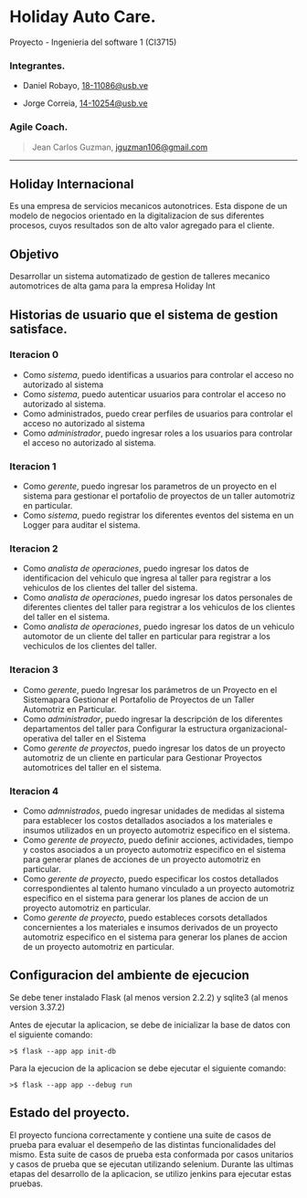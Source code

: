 # Holiday Auto Care.
Proyecto - Ingenieria del software 1 (CI3715)

### Integrantes.

- Daniel Robayo, 18-11086@usb.ve

- Jorge Correia, 14-10254@usb.ve

### Agile Coach.

> Jean Carlos Guzman, jguzman106@gmail.com
***

## Holiday Internacional
Es una empresa de servicios mecanicos autonotrices. Esta dispone de un
modelo de negocios orientado en la digitalizacion de sus diferentes procesos, cuyos resultados 
son de alto valor agregado para el cliente.


## Objetivo
Desarrollar un sistema automatizado de gestion de talleres mecanico automotrices de alta gama
para la empresa Holiday Int


## Historias de usuario que el sistema de gestion satisface. 

### Iteracion 0
- Como *sistema*, puedo identificas a usuarios para controlar el acceso no autorizado al sistema
- Como *sistema*, puedo autenticar usuarios para controlar el acceso no autorizado al sistema.
- Como administrados, puedo crear perfiles de usuarios para controlar el acceso no autorizado al sistema
- Como *administrador*, puedo ingresar roles a los usuarios para controlar el acceso no autorizado al sistema.

### Iteracion 1
- Como *gerente*, puedo ingresar los parametros de un proyecto en el sistema para gestionar el portafolio de proyectos de un taller automotriz en particular.
- Como *sistema*, puedo registrar los diferentes eventos del sistema en un Logger para auditar el sistema.

### Iteracion 2
- Como *analista de operaciones*, puedo ingresar los datos de identificacion del vehiculo que ingresa al taller para registrar a los vehiculos de los clientes del taller del sistema.
- Como *analista de operaciones*, puedo ingresar los datos personales de diferentes clientes del taller para registrar a los vehiculos de los clientes del taller en el sistema.
- Como *analista de operaciones*, puedo ingresar los datos de un vehiculo automotor de un cliente del taller en particular para registrar a los vechiculos de los clientes del taller.

### Iteracion 3
- Como *gerente*, puedo Ingresar los parámetros de un Proyecto en el Sistemapara Gestionar el Portafolio de Proyectos de un Taller Automotriz en Particular.
- Como *administrador*, puedo ingresar la descripción de los diferentes departamentos del taller para Configurar la estructura organizacional-operativa del taller en el Sistema
- Como *gerente de proyectos*, puedo ingresar los datos de un proyecto automotriz de un cliente en particular para Gestionar Proyectos automotrices del taller en el sistema.
 
### Iteracion 4
- Como *admnistrados*, puedo ingresar unidades de medidas al sistema para establecer los costos detallados asociados a los materiales e insumos utilizados en un proyecto automotriz especifico en el sistema.
- Como *gerente de proyecto*, puedo definir acciones, actividades, tiempo y costos asociados a un proyecto automotriz especifico en el sistema para generar planes de acciones de un proyecto automotriz en particular.
- Como *gerente de proyecto*, puedo especificar los costos detallados correspondientes al talento humano vinculado a un proyecto automotriz especifico en el sistema para generar los planes de accion de un proyecto automotriz en particular.
- Como *gerente de proyecto*, puedo estableces corsots detallados concernientes a los materiales e insumos derivados de un proyecto automotriz especifico en el sistema para generar los planes de accion de un proyecto automotriz en particular.


## Configuracion del ambiente de ejecucion
Se debe tener instalado Flask (al menos version 2.2.2) y sqlite3 (al menos version 3.37.2)

Antes de ejecutar la aplicacion, se debe de inicializar la base de datos con el siguiente comando:

    >$ flask --app app init-db

Para la ejecucion de la aplicacion se debe ejecutar el siguiente comando:

    >$ flask --app app --debug run

## Estado del proyecto.
El proyecto funciona correctamente y contiene una suite de casos de prueba para evaluar el desempeño de las distintas funcionalidades del mismo. Esta suite de casos de prueba esta conformada por casos unitarios y casos de prueba que se ejecutan utilizando selenium. Durante las ultimas etapas del desarrollo de la aplicacion, se utilizo jenkins para ejecutar estas pruebas.
